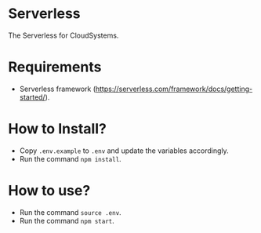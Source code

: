 # Serverless
The Serverless for CloudSystems.

# Requirements
- Serverless framework (https://serverless.com/framework/docs/getting-started/).

# How to Install?
- Copy `.env.example` to `.env` and update the variables accordingly.
- Run the command `npm install`.

# How to use?
- Run the command `source .env`.
- Run the command `npm start`.